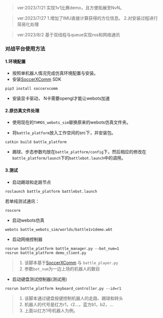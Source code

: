 > ver:2023/7/21 实现1v1比赛demo，且方便拓展至NvN。

> ver:2023/7/27 
> 1.增加了IMU直接计算获得的方位信息。
> 2.对安装过程进行简易化处理

> ver:2023/8/2 基于双线程与queue实现ros和网络通讯

### 对战平台使用方法

#### 1.环境配置

* 按照单机器人情况完成仿真环境配置与安装。
* 安装[SoccerXComm](https://moshumanoid.github.io/SoccerXComm/) SDK
```shell
pip3 install soccerxcomm
```
* 安装显卡驱动， N卡需要opengl才能让webots加速
#### 2.原仿真文件处理 

* 使用现在的`THMOS_webots_sim`替换原来的webots仿真文件夹。

* 将`battle_platform`放入工作空间的src下，并安装包。

```shell
catkin build battle_platform
```

* 踢球、步态参数均放在`battle_platform/config`下，然后相应的修改在`battle_platform/launch`下的`battlebot.launch`中的调用。

#### 3.测试

* 启动踢球和走路节点

```shell
roslaunch battle_platform battlebot.launch
```
若单纯测试通讯：

```shell
roscore
```

* 启动webots仿真

```shell
webots battle_webots_sim/worlds/battle1v1demo.wbt
```

* 启动网络控制器

```shell
rosrun battle_platform battle_manager.py --bot_num=1
rosrun battle_platform demo_client.py
```

>  1. 该脚本基于[SoccerXComm](https://moshumanoid.github.io/SoccerXComm/) 与 `battle_player.py`
>  2. 参数`bot_num`为一边上场的机器人的数目

* 启动键盘测试控制器(测试用)

```shell
rosrun battle_platform keyboard_controller.py --id=r1
```

>  1. 该脚本通过键盘按键控制机器人的走路、踢球和转头
>  2. 机器人的代号是红方r1，r2...，蓝方b1，b2，...
>  3. 上面以红方1号机器人为例。

